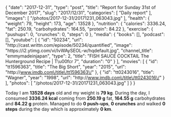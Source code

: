 {
    "date": "2017-12-31",
    "type": "post",
    "title": "Report for Sunday 31st of December 2017",
    "slug": "2017\/12\/31",
    "categories": [
        "Daily report"
    ],
    "images": [
        "\/photos\/2017-12-31\/20171231_063043.jpg"
    ],
    "health": {
        "weight": 79,
        "height": 173,
        "age": 13528
    },
    "nutrition": {
        "calories": 3336.24,
        "fat": 250.19,
        "carbohydrates": 164.55,
        "protein": 84.22
    },
    "exercise": {
        "pushups": 0,
        "crunches": 0,
        "steps": 0
    },
    "media": {
        "books": [],
        "podcast": [],
        "youtube": [
            {
                "id": "50234",
                "url": "http:\/\/cast.writtn.com\/episode\/50234\/quantified",
                "image": "https:\/\/i2.ytimg.com\/vi\/IvWAySEOL-w\/hqdefault.jpg",
                "channel_title": "emmymadeinjapan",
                "type": 2,
                "title": "FISH SAUCE COCKTAIL The Hunterground Recipe | T\u00fcr 7",
                "duration": "0"
            }
        ],
        "movies": [
            {
                "id": "tt1596363",
                "title": "The Big Short",
                "year": "2015",
                "url": "http:\/\/www.imdb.com\/title\/tt1596363\/"
            },
            {
                "id": "tt0243016",
                "title": "Wagner",
                "year": "1998",
                "url": "http:\/\/www.imdb.com\/title\/tt0243016\/"
            }
        ],
        "photos": [
            "\/photos\/2017-12-31\/20171231_063043.jpg"
        ]
    }
}

Today I am <strong>13528 days</strong> old and my weight is <strong>79 kg</strong>. During the day, I consumed <strong>3336.24 kcal</strong> coming from <strong>250.19 g</strong> fat, <strong>164.55 g</strong> carbohydrates and <strong>84.22 g</strong> protein. Managed to do <strong>0 push-ups</strong>, <strong>0 crunches</strong> and walked <strong>0 steps</strong> during the day which is approximately <strong>0 km</strong>.
